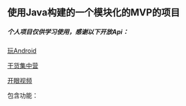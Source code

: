 ## 使用Java构建的一个模块化的MVP的项目

##### 个人项目仅供学习使用，感谢以下开放Api：

[玩Android](https://www.wanandroid.com/blog/show/2)

[干货集中营](http://gank.io/api)

[开眼视频](https://github.com/tonycheng93/Eyepetizer/blob/master/doc/%E5%BC%80%E7%9C%BC%E8%A7%86%E9%A2%91API%E6%96%87%E6%A1%A3.md)

包含功能：